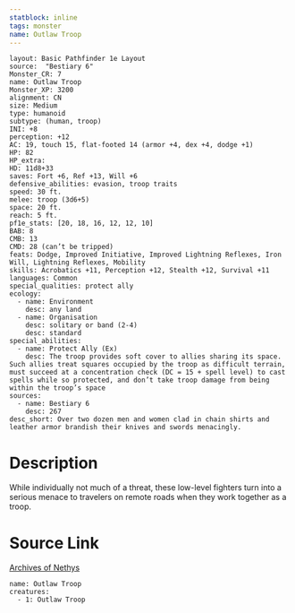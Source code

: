 ```yaml
---
statblock: inline
tags: monster
name: Outlaw Troop
---
```

```statblock
layout: Basic Pathfinder 1e Layout
source:  "Bestiary 6"
Monster_CR: 7
name: Outlaw Troop
Monster_XP: 3200
alignment: CN
size: Medium
type: humanoid
subtype: (human, troop)
INI: +8
perception: +12
AC: 19, touch 15, flat-footed 14 (armor +4, dex +4, dodge +1)
HP: 82
HP_extra: 
HD: 11d8+33
saves: Fort +6, Ref +13, Will +6
defensive_abilities: evasion, troop traits
speed: 30 ft.
melee: troop (3d6+5)
space: 20 ft.
reach: 5 ft.
pf1e_stats: [20, 18, 16, 12, 12, 10]
BAB: 8
CMB: 13
CMD: 28 (can’t be tripped)
feats: Dodge, Improved Initiative, Improved Lightning Reflexes, Iron Will, Lightning Reflexes, Mobility
skills: Acrobatics +11, Perception +12, Stealth +12, Survival +11
languages: Common
special_qualities: protect ally
ecology:
  - name: Environment
    desc: any land
  - name: Organisation
    desc: solitary or band (2-4)
    desc: standard
special_abilities:
  - name: Protect Ally (Ex)
    desc: The troop provides soft cover to allies sharing its space. Such allies treat squares occupied by the troop as difficult terrain, must succeed at a concentration check (DC = 15 + spell level) to cast spells while so protected, and don’t take troop damage from being within the troop’s space
sources:
  - name: Bestiary 6
    desc: 267
desc_short: Over two dozen men and women clad in chain shirts and leather armor brandish their knives and swords menacingly.
```
# Description
While individually not much of a threat, these low-level fighters turn into a serious menace to travelers on remote roads when they work together as a troop.
# Source Link
[Archives of Nethys](https://aonprd.com/MonsterDisplay.aspx?ItemName=Outlaw%20Troop)
```encounter-table
name: Outlaw Troop
creatures:
  - 1: Outlaw Troop
```
